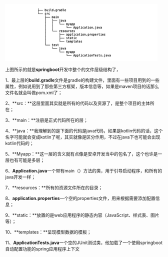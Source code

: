 ![](https://raw.githubusercontent.com/Loren-Wang/ArticlePictures/master/SpringBoot%E5%AD%A6%E4%B9%A0%EF%BC%88%E4%BA%8C%EF%BC%89%E6%96%87%E4%BB%B6%E5%B1%82%E7%BA%A7%E7%BB%93%E6%9E%84_1.png)

上图所示的就是**springboot**开发中整个的文件层级结构了，

1、最上层的**build.gradle**文件是gradle的构建文件，里面有一些项目用到的一些属性，例如说用到了那些第三方框架，版本信息等，如果是maven项目的话那么文件名就会叫做pom.xml了；

2、**src：**这层里面其实就是所有的代码以及资源了，是整个项目的主体所在；

3、**main：**注册是正式代码所在的层；

4、**java：**我理解到的是下面的代码是java代码，如果是kotlin代码的话，这个名字可能就会变成kotlin了呢，其实就像是区分作用，不过在java下也可能会出现kotlin代码的；

5、**Myapp：**这一层的含义就有点像是安卓开发当中的包名了，这个也许是一层也有可能是多层；

6、**Application.java**一个带有main（）方法的类，用于引导启动程序，和所有的java开发一样；

7、**resources：**所有的资源文件所在的目录；

8、**application.properties**一个空的properties文件，用来根据需要添加配置信息；

9、**static：**放置的是web应用程序的静态内容（JavaScript、样式表、图片等）；

10、**templates：**呈现模型数据的模板；

11、**ApplicationTests.java**一个空的JUnit测试类，他加载了一个使用springboot自动配置功能的spring应用程序上下文